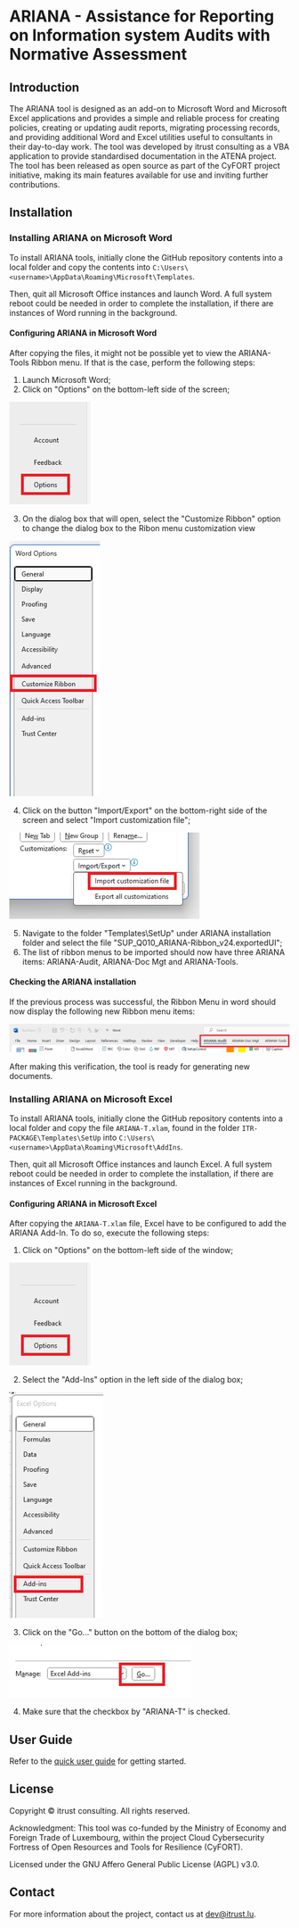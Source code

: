 # ARIANA - Assistance for Reporting on Information system Audits with Normative Assessment

## Introduction 

The ARIANA tool is designed as an add-on to Microsoft Word and Microsoft Excel applications and provides a simple and reliable process for creating policies, creating or updating audit reports, migrating processing records, and providing additional Word and Excel utilities useful to consultants in their day-to-day work. The tool was developed by itrust consulting as a VBA application to provide standardised documentation in the ATENA project. The tool has been released as open source as part of the CyFORT project initiative, making its main features available for use and inviting further contributions.

## Installation

### Installing ARIANA on Microsoft Word

To install ARIANA tools, initially clone the GitHub repository contents into a local folder and copy the contents into ```C:\Users\<username>\AppData\Roaming\Microsoft\Templates```. 

Then, quit all Microsoft Office instances and launch Word. A full system reboot could be needed in order to complete the installation, if there are instances of Word running in the background.

#### Configuring ARIANA in Microsoft Word

After copying the files, it might not be possible yet to view the ARIANA-Tools Ribbon menu. If that is the case, perform the following steps:

1. Launch Microsoft Word;
2. Click on "Options" on the bottom-left side of the screen;

![Options menu](./Images/OpenOptions.png)

3. On the dialog box that will open, select the "Customize Ribbon" option to change the dialog box to the Ribon menu customization view

![Customize Ribbon menu](./Images/CustomizeRibbon.png)

4. Click on the button "Import/Export" on the bottom-right side of the screen and select "Import customization file";

![Import customization](./Images/ImportCustomization.png)

5. Navigate to the folder "Templates\SetUp" under ARIANA installation folder and select the file "SUP_Q010_ARIANA-Ribbon_v24.exportedUI";
6. The list of ribbon menus to be imported should now have three ARIANA items: ARIANA-Audit, ARIANA-Doc Mgt and ARIANA-Tools.

#### Checking the ARIANA installation

If the previous process was successful, the Ribbon Menu in word should now display the following new Ribbon menu items:

![Installation verification](./Images/InstallationVerification.png)

After making this verification, the tool is ready for generating new documents.

### Installing ARIANA on Microsoft Excel

To install ARIANA tools, initially clone the GitHub repository contents into a local folder and copy the file ```ARIANA-T.xlam```, found in the folder ```ITR-PACKAGE\Templates\SetUp``` into ```C:\Users\<username>\AppData\Roaming\Microsoft\AddIns```. 

Then, quit all Microsoft Office instances and launch Excel. A full system reboot could be needed in order to complete the installation, if there are instances of Excel running in the background.

#### Configuring ARIANA in Microsoft Excel

After copying the ```ARIANA-T.xlam``` file, Excel have to be configured to add the ARIANA Add-In. To do so, execute the following steps:

1. Click on "Options" on the bottom-left side of the window;

![Options menu](./Images/OpenOptions.png)

2. Select the "Add-Ins" option in the left side of the dialog box;

![Add-ins](./Images/ExcelAdd-Ins.png) 

3. Click on the "Go..." button on the bottom of the dialog box;

![Add-ins](./Images/SelectAddIns.png)

4. Make sure that the checkbox by "ARIANA-T" is checked.

## User Guide
Refer to the [quick user guide](./UserGuide/5ADPUV24_STA_ARIANA-QS_v4.1.pdf) for getting started.

## License

Copyright © itrust consulting. All rights reserved.

Acknowledgment: This tool was co-funded by the Ministry of Economy and Foreign Trade of Luxembourg, within the project Cloud Cybersecurity Fortress of Open Resources and Tools for Resilience (CyFORT).  

Licensed under the GNU Affero General Public License (AGPL) v3.0.

## Contact

For more information about the project, contact us at dev@itrust.lu.
